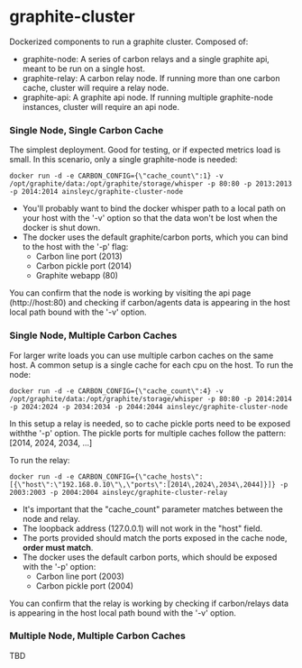 # graphite-cluster
Dockerized components to run a graphite cluster. Composed of:
* graphite-node: A series of carbon relays and a single graphite api, meant to be run on a single host.
* graphite-relay: A carbon relay node. If running more than one carbon cache, cluster will require a relay node.
* graphite-api: A graphite api node. If running multiple graphite-node instances, cluster will require an api node.

### Single Node, Single Carbon Cache
The simplest deployment. Good for testing, or if expected metrics load is small. In this scenario, only a single graphite-node is needed:
```
docker run -d -e CARBON_CONFIG={\"cache_count\":1} -v /opt/graphite/data:/opt/graphite/storage/whisper -p 80:80 -p 2013:2013 -p 2014:2014 ainsleyc/graphite-cluster-node
```
* You'll probably want to bind the docker whisper path to a local path on your host with the '-v' option so that the data won't be lost when the docker is shut down.
* The docker uses the default graphite/carbon ports, which you can bind to the host with the '-p' flag:
  * Carbon line port (2013)
  * Carbon pickle port (2014)
  * Graphite webapp (80)

You can confirm that the node is working by visiting the api page (http://host:80) and checking if carbon/agents data is appearing in the host local path bound with the '-v' option.

### Single Node, Multiple Carbon Caches
For larger write loads you can use multiple carbon caches on the same host. A common setup is a single cache for each cpu on the host. To run the node:
```
docker run -d -e CARBON_CONFIG={\"cache_count\":4} -v /opt/graphite/data:/opt/graphite/storage/whisper -p 80:80 -p 2014:2014 -p 2024:2024 -p 2034:2034 -p 2044:2044 ainsleyc/graphite-cluster-node
```
In this setup a relay is needed, so to cache pickle ports need to be exposed withthe '-p' option. The pickle ports for multiple caches follow the pattern: [2014, 2024, 2034, ...]

To run the relay:
```
docker run -d -e CARBON_CONFIG={\"cache_hosts\":[{\"host\":\"192.168.0.10\"\,\"ports\":[2014\,2024\,2034\,2044]}]} -p 2003:2003 -p 2004:2004 ainsleyc/graphite-cluster-relay
```
* It's important that the "cache_count" parameter matches between the node and relay.
* The loopback address (127.0.0.1) will not work in the "host" field.
* The ports provided should match the ports exposed in the cache node, **order must match**.
* The docker uses the default carbon ports, which should be exposed with the '-p' option:
  * Carbon line port (2003)
  * Carbon pickle port (2004)

You can confirm that the relay is working by checking if carbon/relays data is appearing in the host local path bound with the '-v' option.

### Multiple Node, Multiple Carbon Caches
TBD
